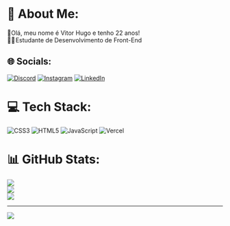 # 💫 About Me:
👾Olá, meu nome é Vitor Hugo e tenho 22 anos! <br>👨‍💻 Estudante de Desenvolvimento de Front-End


## 🌐 Socials:
[![Discord](https://img.shields.io/badge/Discord-%237289DA.svg?logo=discord&logoColor=white)](htttps://discord.gg/hugo_silv#4102) [![Instagram](https://img.shields.io/badge/Instagram-%23E4405F.svg?logo=Instagram&logoColor=white)](https://instagram.com/hugo_silv_) [![LinkedIn](https://img.shields.io/badge/LinkedIn-%230077B5.svg?logo=linkedin&logoColor=white)](https://linkedin.com/in/vitor-s-1453b512b) 

# 💻 Tech Stack:
![CSS3](https://img.shields.io/badge/css3-%231572B6.svg?style=for-the-badge&logo=css3&logoColor=white) ![HTML5](https://img.shields.io/badge/html5-%23E34F26.svg?style=for-the-badge&logo=html5&logoColor=white) ![JavaScript](https://img.shields.io/badge/javascript-%23323330.svg?style=for-the-badge&logo=javascript&logoColor=%23F7DF1E) ![Vercel](https://img.shields.io/badge/vercel-%23000000.svg?style=for-the-badge&logo=vercel&logoColor=white)
# 📊 GitHub Stats:
![](https://github-readme-stats.vercel.app/api?username=vitorsilvaa66&theme=blue-green&hide_border=true&include_all_commits=false&count_private=false)<br/>
![](https://github-readme-streak-stats.herokuapp.com/?user=vitorsilvaa66&theme=blue-green&hide_border=true)<br/>
![](https://github-readme-stats.vercel.app/api/top-langs/?username=vitorsilvaa66&theme=blue-green&hide_border=true&include_all_commits=false&count_private=false&layout=compact)

---
[![](https://visitcount.itsvg.in/api?id=vitorsilvaa66&icon=2&color=6)](https://visitcount.itsvg.in)

<!-- Proudly created with GPRM ( https://gprm.itsvg.in ) -->
